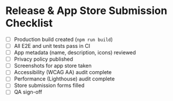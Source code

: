 # Release & App Store Submission Checklist

- [ ] Production build created (`npm run build`)
- [ ] All E2E and unit tests pass in CI
- [ ] App metadata (name, description, icons) reviewed
- [ ] Privacy policy published
- [ ] Screenshots for app store taken
- [ ] Accessibility (WCAG AA) audit complete
- [ ] Performance (Lighthouse) audit complete
- [ ] Store submission forms filled
- [ ] QA sign-off
